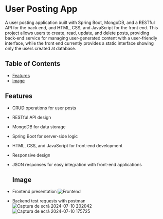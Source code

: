 # User Posting App

A user posting application built with Spring Boot, MongoDB, and a RESTful API for the back end, and HTML, CSS, and JavaScript for the front end. This project allows users to create, read, update, and delete posts,
providing back-end service for managing user-generated content with a user-friendly interface, while the front end currently provides a static interface showing only the users created at database.

## Table of Contents
- [Features](#features)
- [Image](#image)


## Features
- CRUD operations for user posts
- RESTful API design
- MongoDB for data storage
- Spring Boot for server-side logic
- HTML, CSS, and JavaScript for front-end development
- Responsive design
- JSON responses for easy integration with front-end applications

  ## Image

- Frontend presentation
![Frontend](https://github.com/xvalexandrexv/Spring-Boot-MongoDb/assets/158169055/28259cdd-3325-4c27-b097-c5a7b2dd40fd)
- Backend test requests with postman
![Captura de ecrã 2024-07-10 202042](https://github.com/xvalexandrexv/Spring-Boot-MongoDb/assets/158169055/816d8270-2862-4666-8bb6-4d60afee2f30)
![Captura de ecrã 2024-07-10 175725](https://github.com/xvalexandrexv/Spring-Boot-MongoDb/assets/158169055/9749e251-232d-4dd2-a8fe-4306ea5805c8)
